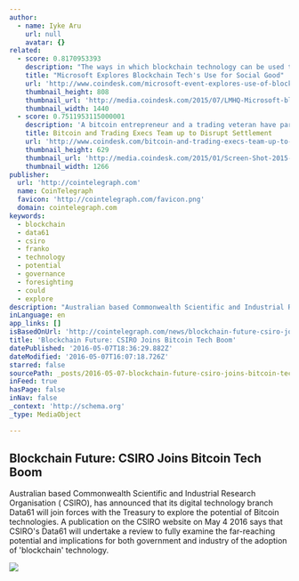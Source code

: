 ```yaml
---
author:
  - name: Iyke Aru
    url: null
    avatar: {}
related:
  - score: 0.8170953393
    description: "The ways in which blockchain technology can be used to support social good were discussed at an event hosted by Microsoft's Civic Innovation team in New York last night. Taking place at the LMHQ venue in Lower Manhattan, the event was kicked off by John Paul Farmer, director of technology and civic innovation at Microsoft."
    title: "Microsoft Explores Blockchain Tech's Use for Social Good"
    url: 'http://www.coindesk.com/microsoft-event-explores-use-of-blockchain-tech-for-social-good-2/'
    thumbnail_height: 808
    thumbnail_url: 'http://media.coindesk.com/2015/07/LMHQ-Microsoft-blockchain-discussion.png'
    thumbnail_width: 1440
  - score: 0.7511953115000001
    description: 'A bitcoin entrepreneur and a trading veteran have partnered on a blockchain project that aims to streamline the way assets are exchanged. SETL will use its blockchain, which is "akin to proof-of-stake", to let market participants cut out the web of intermediaries in the post-trade system, saving them time and money.'
    title: Bitcoin and Trading Execs Team up to Disrupt Settlement
    url: 'http://www.coindesk.com/bitcoin-and-trading-execs-team-up-to-disrupt-settlement/'
    thumbnail_height: 629
    thumbnail_url: 'http://media.coindesk.com/2015/01/Screen-Shot-2015-01-13-at-2.40.15-PM.png'
    thumbnail_width: 1266
publisher:
  url: 'http://cointelegraph.com'
  name: CoinTelegraph
  favicon: 'http://cointelegraph.com/favicon.png'
  domain: cointelegraph.com
keywords:
  - blockchain
  - data61
  - csiro
  - franko
  - technology
  - potential
  - governance
  - foresighting
  - could
  - explore
description: "Australian based Commonwealth Scientific and Industrial Research Organisation ( CSIRO), has announced that its digital technology branch Data61 will join forces with the Treasury to explore the potential of Bitcoin technologies. A publication on the CSIRO website on May 4 2016 says that CSIRO's Data61 will undertake a review to fully examine the far-reaching potential and implications for both government and industry of the adoption of 'blockchain' technology."
inLanguage: en
app_links: []
isBasedOnUrl: 'http://cointelegraph.com/news/blockchain-future-csiro-joins-bitcoin-tech-boom'
title: 'Blockchain Future: CSIRO Joins Bitcoin Tech Boom'
datePublished: '2016-05-07T18:36:29.882Z'
dateModified: '2016-05-07T16:07:18.726Z'
starred: false
sourcePath: _posts/2016-05-07-blockchain-future-csiro-joins-bitcoin-tech-boom.md
inFeed: true
hasPage: false
inNav: false
_context: 'http://schema.org'
_type: MediaObject

---
```

<article style=""><h1>Blockchain Future: CSIRO Joins Bitcoin Tech Boom</h1><p>Australian based Commonwealth Scientific and Industrial Research Organisation ( CSIRO), has announced that its digital technology branch Data61 will join forces with the Treasury to explore the potential of Bitcoin technologies. A publication on the CSIRO website on May 4 2016 says that CSIRO's Data61 will undertake a review to fully examine the far-reaching potential and implications for both government and industry of the adoption of 'blockchain' technology.</p><img src="http://cointelegraph.com/images/725_aHR0cDovL2NvaW50ZWxlZ3JhcGguY29tL3N0b3JhZ2UvdXBsb2Fkcy92aWV3L2MwMDFiODJlNDkwNzJlNmQzZjUyMzFlNGIyZWFjODAwLmpwZw==.jpg" /></article>